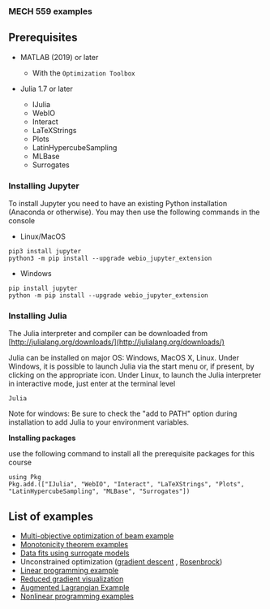 ### MECH 559 examples

## Prerequisites
- MATLAB (2019) or later
	- With the ``Optimization Toolbox``

- Julia 1.7 or later
	- IJulia
	- WebIO
	- Interact
	- LaTeXStrings
	- Plots
	- LatinHypercubeSampling
	- MLBase
	- Surrogates

### Installing Jupyter

To install Jupyter you need to have an existing Python installation (Anaconda or otherwise). You may then use the following commands in the console

* Linux/MacOS
```
pip3 install jupyter
python3 -m pip install --upgrade webio_jupyter_extension
```

* Windows
```
pip install jupyter
python -m pip install --upgrade webio_jupyter_extension
```

### Installing Julia

The Julia interpreter and compiler can be downloaded from [http://julialang.org/downloads/](http://julialang.org/downloads/)  

Julia can be installed on major OS: Windows, MacOS X, Linux. Under Windows, it is possible to launch Julia via the start menu or, if present, by clicking on the appropriate icon. Under Linux, to launch the Julia interpreter in interactive mode, just enter at the terminal level

```
Julia
```

Note for windows: Be sure to check the "add to PATH" option during installation to add Julia to your environment variables.

**Installing packages**

use the following command to install all the prerequisite packages for this course

```
using Pkg
Pkg.add.(["IJulia", "WebIO", "Interact", "LaTeXStrings", "Plots", "LatinHypercubeSampling", "MLBase", "Surrogates"])
```

## List of examples
- [Multi-objective optimization of beam example](./1_Beam_example/) 
- [Monotonicity theorem examples](./2_monotonicity/) 
- [Data fits using surrogate models](./3_data_fits/) 
- Unconstrained optimization ([gradient descent](./Unc/) , [Rosenbrock](./Rosenbrock/))
- [Linear programming example](./LP/) 
- [Reduced gradient visualization](<./Reduced Gradient/>) 
- [Augmented Lagrangian Example](./AUgmentedLagrangianExample/) 
- [Nonlinear programming examples](./NLPexample/) 